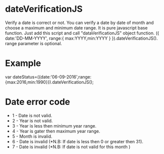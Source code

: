 # dateVerificationJS
Verify a date is correct or not. You can verify a date by date of month and choose a maximum and minimum date range.
It is pure javascript base function. Just add this script and call "dataVerificationJS" object function.
({ date:'DD-MM-YYYY', range:{ max:YYYY,min:YYYY } }).dateVerificationJS().
range parameter is optional.
# Example
var dateStatus=({date:'06-09-2016',range:{max:2016,min:1990}}).dateVerificationJS();
# Date error code
- 1 \- Date is not valid.
- 2 \- Year is not valid.
- 3 \- Year is less then minimum year range.
- 4 \- Year is gater then maximum year range.
- 5 \- Month is invalid.
- 6 \- Date is invalid (\*N.B\: If date is less then 0 or greater then 31).
- 7 \- Date is invalid (\*N.B\: If date is not valid for this month )
